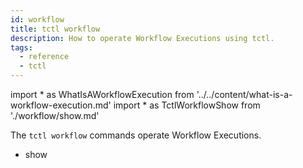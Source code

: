 ```yaml
---
id: workflow
title: tctl workflow
description: How to operate Workflow Executions using tctl.
tags:
  - reference
  - tctl
---
```


<!-- prettier-ignore -->
import * as WhatIsAWorkflowExecution from '../../content/what-is-a-workflow-execution.md'
import * as TctlWorkflowShow from './workflow/show.md'

The `tctl workflow` commands operate <preview page={WhatIsAWorkflowExecution}>Workflow Executions</preview>.

- <preview page={TctlWorkflowShow}>show</preview>
